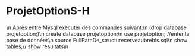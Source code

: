# ProjetOptionS-H
<Mysql>\n
Après entre Mysql executer des commandes suivant:\n
(drop database projetoption;)\n
create database projetoption;\n
use projetoption; //enter la base de données\n
source FullPathDe_structurecerveaubrebis.sql\n
show tables;// show resultats\n
